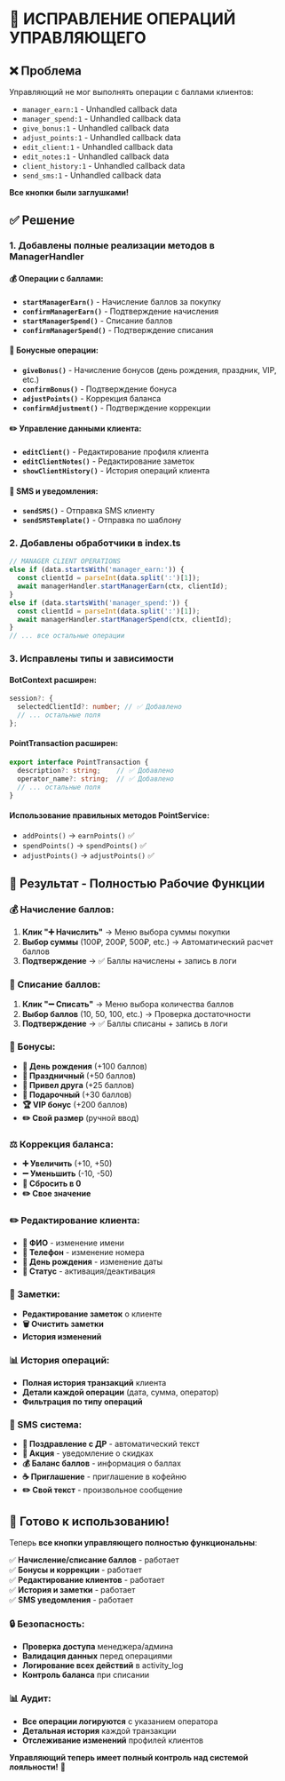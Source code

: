 # 🔧 ИСПРАВЛЕНИЕ ОПЕРАЦИЙ УПРАВЛЯЮЩЕГО

## ❌ Проблема
Управляющий не мог выполнять операции с баллами клиентов:
- `manager_earn:1` - Unhandled callback data
- `manager_spend:1` - Unhandled callback data  
- `give_bonus:1` - Unhandled callback data
- `adjust_points:1` - Unhandled callback data
- `edit_client:1` - Unhandled callback data
- `edit_notes:1` - Unhandled callback data
- `client_history:1` - Unhandled callback data
- `send_sms:1` - Unhandled callback data

**Все кнопки были заглушками!**

## ✅ Решение

### 1. Добавлены полные реализации методов в ManagerHandler

#### 💰 Операции с баллами:
- **`startManagerEarn()`** - Начисление баллов за покупку
- **`confirmManagerEarn()`** - Подтверждение начисления  
- **`startManagerSpend()`** - Списание баллов
- **`confirmManagerSpend()`** - Подтверждение списания

#### 🎁 Бонусные операции:
- **`giveBonus()`** - Начисление бонусов (день рождения, праздник, VIP, etc.)
- **`confirmBonus()`** - Подтверждение бонуса
- **`adjustPoints()`** - Коррекция баланса
- **`confirmAdjustment()`** - Подтверждение коррекции

#### ✏️ Управление данными клиента:
- **`editClient()`** - Редактирование профиля клиента
- **`editClientNotes()`** - Редактирование заметок
- **`showClientHistory()`** - История операций клиента

#### 📱 SMS и уведомления:
- **`sendSMS()`** - Отправка SMS клиенту
- **`sendSMSTemplate()`** - Отправка по шаблону

### 2. Добавлены обработчики в index.ts

```typescript
// MANAGER CLIENT OPERATIONS  
else if (data.startsWith('manager_earn:')) {
  const clientId = parseInt(data.split(':')[1]);
  await managerHandler.startManagerEarn(ctx, clientId);
}
else if (data.startsWith('manager_spend:')) {
  const clientId = parseInt(data.split(':')[1]);
  await managerHandler.startManagerSpend(ctx, clientId);
}
// ... все остальные операции
```

### 3. Исправлены типы и зависимости

#### BotContext расширен:
```typescript
session?: {
  selectedClientId?: number; // ✅ Добавлено
  // ... остальные поля
};
```

#### PointTransaction расширен:
```typescript
export interface PointTransaction {
  description?: string;    // ✅ Добавлено
  operator_name?: string;  // ✅ Добавлено  
  // ... остальные поля
}
```

#### Использование правильных методов PointService:
- `addPoints()` → `earnPoints()` ✅
- `spendPoints()` → `spendPoints()` ✅  
- `adjustPoints()` → `adjustPoints()` ✅

## 🎯 Результат - Полностью Рабочие Функции

### 💰 Начисление баллов:
1. **Клик "➕ Начислить"** → Меню выбора суммы покупки
2. **Выбор суммы** (100₽, 200₽, 500₽, etc.) → Автоматический расчет баллов
3. **Подтверждение** → ✅ Баллы начислены + запись в логи

### 💸 Списание баллов:
1. **Клик "➖ Списать"** → Меню выбора количества баллов
2. **Выбор баллов** (10, 50, 100, etc.) → Проверка достаточности
3. **Подтверждение** → ✅ Баллы списаны + запись в логи

### 🎁 Бонусы:
- **🎂 День рождения** (+100 баллов)
- **🎉 Праздничный** (+50 баллов)  
- **👥 Привел друга** (+25 баллов)
- **💝 Подарочный** (+30 баллов)
- **🏆 VIP бонус** (+200 баллов)
- **✏️ Свой размер** (ручной ввод)

### ⚖️ Коррекция баланса:
- **➕ Увеличить** (+10, +50)
- **➖ Уменьшить** (-10, -50)
- **🔄 Сбросить в 0**
- **✏️ Свое значение**

### ✏️ Редактирование клиента:
- **👤 ФИО** - изменение имени
- **📱 Телефон** - изменение номера
- **🎂 День рождения** - изменение даты
- **🔄 Статус** - активация/деактивация

### 📝 Заметки:
- **Редактирование заметок** о клиенте
- **🗑️ Очистить заметки**
- **История изменений**

### 📊 История операций:
- **Полная история транзакций** клиента
- **Детали каждой операции** (дата, сумма, оператор)
- **Фильтрация по типу операций**

### 📱 SMS система:
- **🎂 Поздравление с ДР** - автоматический текст
- **🎉 Акция** - уведомление о скидках
- **💰 Баланс баллов** - информация о баллах
- **☕ Приглашение** - приглашение в кофейню
- **✏️ Свой текст** - произвольное сообщение

## 🚀 Готово к использованию!

Теперь **все кнопки управляющего полностью функциональны**:

✅ **Начисление/списание баллов** - работает  
✅ **Бонусы и коррекции** - работает  
✅ **Редактирование клиентов** - работает  
✅ **История и заметки** - работает  
✅ **SMS уведомления** - работает  

### 🔒 Безопасность:
- **Проверка доступа** менеджера/админа
- **Валидация данных** перед операциями
- **Логирование всех действий** в activity_log
- **Контроль баланса** при списании

### 📊 Аудит:
- **Все операции логируются** с указанием оператора
- **Детальная история** каждой транзакции
- **Отслеживание изменений** профилей клиентов

**Управляющий теперь имеет полный контроль над системой лояльности!** 🎉